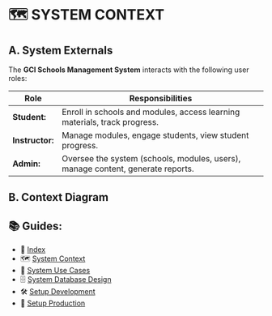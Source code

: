 # 🗺️ SYSTEM CONTEXT

## A. System Externals

The **GCI Schools Management System** interacts with the following user roles:

<table>
  <thead>
    <tr>
      <th>Role</th>
      <th>Responsibilities</th>
    </tr>
  </thead>
  <tbody>
    <tr>
      <td><strong>Student:</strong></td>
      <td>Enroll in schools and modules, access learning materials, track progress.</td>
    </tr>
    <tr>
      <td><strong>Instructor:</strong></td>
      <td>Manage modules, engage students, view student progress.</td>
    </tr>
    <tr>
      <td><strong>Admin:</strong></td>
      <td>Oversee the system (schools, modules, users), manage content, generate reports.</td>
    </tr>
  </tbody>
</table>

## B. Context Diagram

## 📚 Guides:

- 🧭 [Index](index.md)
- 🗺️ [System Context](system_context.md)
- 🎯 [System Use Cases](system_use_cases.md)
- 🗄️ [System Database Design](system_database_design.md)
- 🛠️ [Setup Development](setup_development.md)
- 🚀 [Setup Production](setup_production.md)
